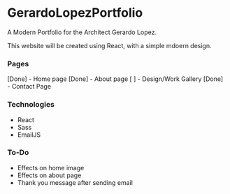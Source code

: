 # GerardoLopezPortfolio
A Modern Portfolio for the Architect Gerardo Lopez.


This website will be created using React, with a simple mdoern design.

### Pages 
[Done] - Home page
[Done] - About page
[ ] - Design/Work Gallery 
[Done] - Contact Page


### Technologies
  - React
  - Sass
  - EmailJS


### To-Do
  - Effects on home image
  - Effects on about page
  - Thank you message after sending email